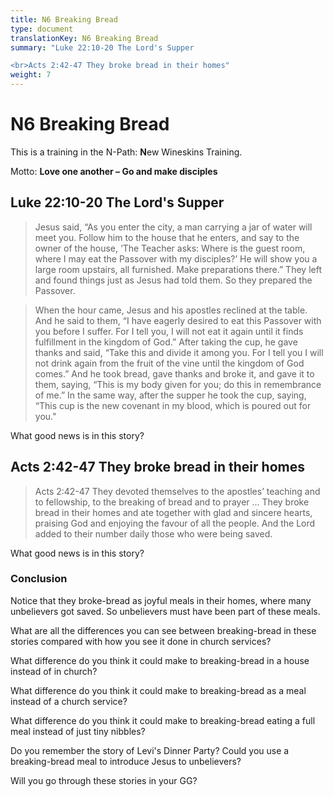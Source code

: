 ```yaml
---
title: N6 Breaking Bread
type: document
translationKey: N6 Breaking Bread
summary: "Luke 22:10-20 The Lord's Supper

<br>Acts 2:42-47 They broke bread in their homes"
weight: 7
---
```

# N6 Breaking Bread

This is a training in the N-Path: **N**ew Wineskins Training.

Motto: **Love one another – Go and make disciples**

## Luke 22:10-20 The Lord's Supper

>   Jesus said, “As you enter the city, a man carrying a jar of water will meet you. Follow him to the house that he enters, and say to the owner of the house, ‘The Teacher asks: Where is the guest room, where I may eat the Passover with my disciples?’ He will show you a large room upstairs, all furnished. Make preparations there.” They left and found things just as Jesus had told them. So they prepared the Passover.

>   When the hour came, Jesus and his apostles reclined at the table. And he said to them, “I have eagerly desired to eat this Passover with you before I suffer. For I tell you, I will not eat it again until it finds fulfillment in the kingdom of God.” After taking the cup, he gave thanks and said, “Take this and divide it among you. For I tell you I will not drink again from the fruit of the vine until the kingdom of God comes.” And he took bread, gave thanks and broke it, and gave it to them, saying, “This is my body given for you; do this in remembrance of me.” In the same way, after the supper he took the cup, saying, “This cup is the new covenant in my blood, which is poured out for you."

What good news is in this story?

## Acts 2:42-47 They broke bread in their homes

>   Acts 2:42-47 They devoted themselves to the apostles’ teaching and to fellowship, to the breaking of bread and to prayer ... They broke bread in their homes and ate together with glad and sincere hearts, praising God and enjoying the favour of all the people. And the Lord added to their number daily those who were being saved.

What good news is in this story?

### Conclusion

Notice that they broke-bread as joyful meals in their homes, where many unbelievers got saved. So unbelievers must have been part of these meals.

What are all the differences you can see between breaking-bread in these stories compared with how you see it done in church services?

What difference do you think it could make to breaking-bread in a house instead of in church?

What difference do you think it could make to breaking-bread as a meal instead of a church service?

What difference do you think it could make to breaking-bread eating a full meal instead of just tiny nibbles?

Do you remember the story of Levi's Dinner Party? Could you use a breaking-bread meal to introduce Jesus to unbelievers?

Will you go through these stories in your GG?

